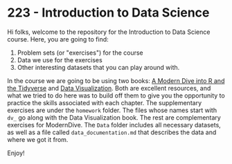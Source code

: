 # 223 - Introduction to Data Science 

Hi folks, welcome to the repository for the Introduction to Data Science course. Here, you are going to find: 

1) Problem sets (or "exercises") for the course
2) Data we use for the exercises 
3) Other interesting datasets that you can play around with.

In the course we are going to be using two books: [A Modern Dive into R and the Tidyverse](https://moderndive.com/) and [Data Visualization](https://socviz.co/). Both are excellent resources, and what we tried to do here was to build off them to give you the opportunity to practice the skills associated with each chapter. The supplementary exercises are under the `homework` folder. The files whose names start with `dv_` go along with the Data Visualization book. The rest are complementary exercises for ModernDive. The `Data` folder includes all necessary datasets, as well as a file called `data_documentation.md` that describes the data and where we got it from. 

Enjoy! 
